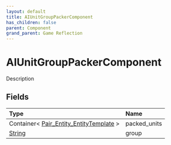 ```yaml
---
layout: default
title: AIUnitGroupPackerComponent
has_children: false
parent: Component
grand_parent: Game Reflection
---
```

# AIUnitGroupPackerComponent
Description 

## Fields

| Type | Name |
|:----------|:--------------|
| Container< [Pair_Entity_EntityTemplate](/riftbreaker-wiki/docs/game-reflection/classes/pair__entity__entity_template/) > | packed_units |
| [String](/riftbreaker-wiki/docs/game-reflection/components/string/) | group |

